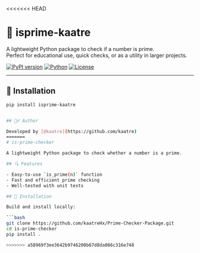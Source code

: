 <<<<<<< HEAD
# 🧮 isprime-kaatre

A lightweight Python package to check if a number is prime.  
Perfect for educational use, quick checks, or as a utility in larger projects.

[![PyPI version](https://badge.fury.io/py/isprime-kaatre.svg)](https://pypi.org/project/isprime-kaatre/)
[![Python](https://img.shields.io/badge/python-3.7%2B-blue.svg)](https://www.python.org/downloads/)
[![License](https://img.shields.io/github/license/kaatre/isprime-kaatre)](./LICENSE)

---

## 🚀 Installation

```bash
pip install isprime-kaatre


## 🙋‍♂️ Author

Developed by [@kaatre](https://github.com/kaatre)
=======
# is-prime-checker

A lightweight Python package to check whether a number is a prime.

## 🔍 Features

- Easy-to-use `is_prime(n)` function
- Fast and efficient prime checking
- Well-tested with unit tests

## 🧪 Installation

Build and install locally:

```bash
git clone https://github.com/kaatreHx/Prime-Checker-Package.git
cd is-prime-checker
pip install .

>>>>>>> a58969f3ee3642b9746200b67d8da086c316e748
